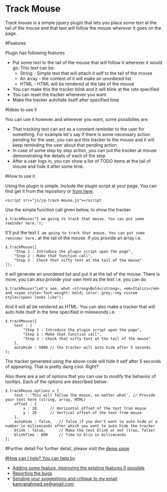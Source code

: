 Track Mouse
==============
Track mouse is a simple jquery plugin that lets you place some text at the tail of the mouse and that text will follow the mouse wherever it goes on the page.

#Features

Plugin has following features
- Put some text to the tail of the mouse that will follow it wherever it would go. This text can be:
    - String - Simple text that will attach it self to the tail of the mouse
    - An array - the content of it will make an unordered list
    - HTML - HTML will be rendered at the tale of the mouse
- You can make this the tracker blink and it will blink at the rate specified
- You can reset the tracker whenever you want
- Make the tracker autohide itself after specified time

#Ideas to use it

You can use it however and wherever you want, some possibilies are:

  - That tracking text can act as a constant reminder to the user for something. For example let's say if there is some necessary action pending for the user, you can put this tracker to the mouse and it will keep reminding the user about that pending action
  - In case of some step by step action, you can put the tracker at mouse demonstrating the details of each of the step
  - After a user logs in, you can show a list of TODO items at the tail of mouse and hide it after some time.
  
#How to use it

Using the plugin is simple. Include the plugin script at your page. You can find get it from the repository or <a href="https://raw.githubusercontent.com/kamranahmedse/jq-track-mouse/master/jq-track-mouse.js">from here</a>.

```
<script src="js/jq-track-mouse.js"></script
```

Use the simple function call given below, to show the tracker.

```
$.trackMouse("I am going to track that mouse. You can put some reminder here.");
```

It'll put the text `I am going to track that mouse. You can put some reminder here.` at the tail of the mouse. If you provide an array i.e.

```
$.trackMouse([
    "Step 1 : Introduce the plugin script upon the page",
    "Step 2 : Make that function call",
    "Step 3 : Check that nifty text at the tail of the mouse"
]);
```

it will generate an unordered list and put it at the tail of the mouse. There is more, you can also provide your own html as the text i.e. you can do

```
$.trackMouse("Let's see, what <strong>Bold</strong>, <em>Italics</em> and <span style='font-weight: bold; color: grey;'>my custom style</span> looks like");
```
And it will all be rendered as HTML. You can also make a tracker that will auto hide itself in the time specified in mileseonds i.e.

```
$.trackMouse({
    text : [
        "Step 1 : Introduce the plugin script upon the page",
        "Step 2 : Make that function call",
        "Step 3 : Check that nifty text at the tail of the mouse"
    ],
    autoHide : 5000 // the tracker will auto hide after 5 seconds
);
```
The tracker generated using the above code will hide it self after 5 seconds of appearing. That is pretty dang cool. Right?

Also there are a set of options that you can use to modify the behavior of tooltips. Each of the options are described below:

```
$.trackMouse.options = {
	text : 'This will follow the mouse, no matter what', // Provide your text here (string, array, HTML)
	offset : {
		x : 20,     // Horizontal offset of the text from mouse
		y : 20      // Vertical offset of the text from mouse
	},
	autoHide : false,   // false if you don't want to auto hide or a number in miliseconds after which you want to auto hide the tracker
	blink : false,      // Make the text blink or not (true, false)
	blinkTime : 600     // Time to blin in miliseconds
};
```
#Further detail
For further detail, please visit the <a href="http://kamranahmedse.github.io/jq-mousetracker">demo page 

#How can I help?
You can help by
- Adding some feature, Improving the existing features if possible
- Reporting the bugs
- Sending your suggestions and critique to my email <a href="mailto:kamranahmed.se@gmail.com">kamranahmed.se@gmail.com</a>
